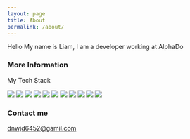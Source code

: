 ```yaml
---
layout: page
title: About
permalink: /about/
---
```


Hello My name is Liam, I am a developer working at AlphaDo

### More Information

My Tech Stack

<!--<p align="center">-->
<img src="https://img.shields.io/badge/Python-3766AB?style=flat-square&logo=Python&logoColor=white">
<img src="https://img.shields.io/badge/Django-092E20?style=flat-square&logo=Django&logoColor=white">
<img src="https://img.shields.io/badge/Flask-000000?style=flat-square&logo=Flask&logoColor=white"/> 
<img src="https://img.shields.io/badge/FastAPI-009688?style=flat-square&logo=FastAPI&logoColor=white"/> 
<img src="https://img.shields.io/badge/HTML5-E34F26?style=flat-square&logo=HTML5&logoColor=white"/>
<img src="https://img.shields.io/badge/CSS3-1572B6?style=flat-square&logo=CSS3&logoColor=white"/> 
<img src="https://img.shields.io/badge/JavaScript-F7DF1E?style=flat-square&logo=JavaScript&logoColor=white"/> 
<img src="https://img.shields.io/badge/PostgreSQL-4169E1?style=flat-square&logo=PostgreSQL&logoColor=black"/>
<img src="https://img.shields.io/badge/MySQL-4479A1?style=flat-square&logo=MySQL&logoColor=white"/>  
<img src="https://img.shields.io/badge/Amazon AWS-232F3E?style=flat-square&logo=Amazon%20AWS&logoColor=white"/> 
<img src="https://img.shields.io/badge/Amazon S3-1572B6?style=flat-square&logo=Amazon%20S3&logoColor=white"/>

### Contact me

[dnwjd6452@gamil.com](mailto:dnwjd6452@gamil.com)

